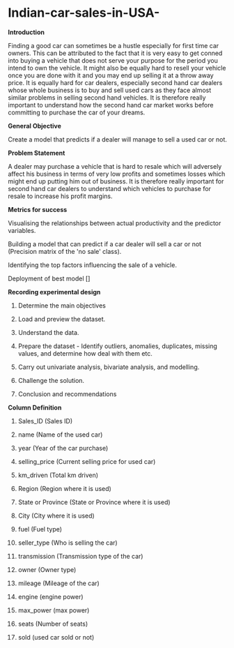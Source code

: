 # Indian-car-sales-in-USA-

**Introduction**

Finding a good car can sometimes be a hustle especially for first time car owners. This can be attributed to the fact that it is very easy to get conned into buying a vehicle that does not serve your purpose for the period you intend to own the vehicle. It might also be equally hard to resell your vehicle once you are done with it and you may end up selling it at a throw away price.
It is equally hard for car dealers, especially second hand car dealers whose whole business is to buy and sell used cars as they face almost similar problems in selling second hand vehicles.
It is therefore really important to understand how the second hand car market works before committing to purchase the car of your dreams.


**General Objective**

Create a model that predicts if a dealer will manage to sell a used car or not.

**Problem Statement**

A dealer may purchase a vehicle that is hard to resale which will adversely affect his business in terms of very low profits and sometimes losses which might end up putting him out of business.
It is therefore really important for second hand car dealers to understand which vehicles to purchase for resale to increase his profit margins.


**Metrics for success**

Visualising the relationships between actual productivity and the predictor variables.

Building a model that can predict if a car dealer will sell a car or not (Precision matrix of the 'no sale' class).

Identifying the top factors influencing the sale of a vehicle.

Deployment of best model []

**Recording experimental design**

1. Determine the main objectives

2. Load and preview the dataset.

3. Understand the data.

4. Prepare the dataset - Identify outliers, anomalies, duplicates, missing values, and determine how deal with them etc.

5. Carry out univariate analysis, bivariate analysis, and modelling.

6. Challenge the solution.

7. Conclusion and recommendations


**Column Definition**

1. Sales_ID (Sales ID)

2. name (Name of the used car)

3. year (Year of the car purchase)

4. selling_price (Current selling price for used car)

5. km_driven (Total km driven)

6. Region (Region where it is used)

7. State or Province (State or Province where it is used)

8. City (City where it is used)

9. fuel (Fuel type)

10. seller_type (Who is selling the car)

11. transmission (Transmission type of the car)

12. owner (Owner type)

13. mileage (Mileage of the car)

14. engine (engine power)

15. max_power (max power)

16. seats (Number of seats)

17. sold (used car sold or not)
